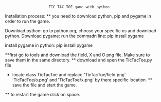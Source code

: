                         TIC TAC TOE game with python
Installation process:
** you need to download python, pip and pygame in order to run the game.

Download python: go to python.org, choose your specific os and download python.
Download pygame: run the commadn line: pip install pygame

install pygame in python: pip install pygame

**first go to tools and download the field, X and O png file. Make sure to save them in the same directory.
** download and open the TicTacToe.py file
* locate class TicTacToe and replace 'TicTacToe/field.png' 'TicTacToe/o.png' and 'TicTacToe/x.png' by there specific location.
** save the file and start the game.
  
** to restart the game click on space.

